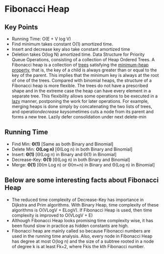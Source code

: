 # Fibonacci Heap

## Key Points

- Running Time: O(E + V log V)
- Find minimum takes constant O(1) amortized time.
- Insert and decrease key also take constant amortized time
- Deletion takes O(log N) amortized time.
Data Structure for Priority Queue Operations, consisting of a collection of Heap Ordered Trees.
A Fibonacci heap is a collection of [trees](https://en.wikipedia.org/wiki/Tree_data_structure) satisfying the [minimum-heap property](https://en.wikipedia.org/wiki/Minimum-heap_property), that is, the key of a child is always greater than or equal to the key of the parent. This implies that the minimum key is always at the root of one of the trees. Compared with binomial heaps, the structure of a Fibonacci heap is more flexible. The trees do not have a prescribed shape and in the extreme case the heap can have every element in a separate tree. This flexibility allows some operations to be executed in a [lazy](https://en.wikipedia.org/wiki/Lazy_evaluation) manner, postponing the work for later operations. For example, merging heaps is done simply by concatenating the two lists of trees, and operation*decrease key*sometimes cuts a node from its parent and forms a new tree.
Lazily defer consolidation under next delete-min

## Running Time

- Find Min: **Θ(1)** [Same as both Binary and Binomial]
- Delete Min: **O(Log n)** [Θ(Log n) in both Binary and Binomial]
- Insert: **Θ(1)** [Θ(Log n) in Binary and Θ(1) in Binomial]
- Decrease-Key: **Θ(1)** [Θ(Log n) in both Binary and Binomial]
- Merge: **Θ(1)** [Θ(m Log n) or Θ(m+n) in Binary and Θ(Log n) in Binomial]

## Below are some interesting facts about Fibonacci Heap

- The reduced time complexity of Decrease-Key has importance in Dijkstra and Prim algorithms. With Binary Heap, time complexity of these algorithms is O(VLogV + ELogV). If Fibonacci Heap is used, then time complexity is improved to O(VLogV + E)
- Although Fibonacci Heap looks promising time complexity wise, it has been found slow in practice as hidden constants are high.
- Fibonacci heap are mainly called so because Fibonacci numbers are used in the running time analysis. Also, every node in Fibonacci Heap has degree at most O(log n) and the size of a subtree rooted in a node of degree k is at least Fk+2, where Fkis the kth Fibonacci number.
